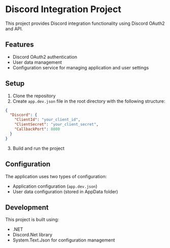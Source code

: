 # Discord Integration Project

This project provides Discord integration functionality using Discord OAuth2 and API.

## Features

- Discord OAuth2 authentication
- User data management
- Configuration service for managing application and user settings

## Setup

1. Clone the repository
2. Create `app.dev.json` file in the root directory with the following structure:
```json
{
  "Discord": {
    "ClientId": "your_client_id",
    "ClientSecret": "your_client_secret",
    "CallbackPort": 8080
  }
}
```
3. Build and run the project

## Configuration

The application uses two types of configuration:
- Application configuration (`app.dev.json`)
- User data configuration (stored in AppData folder)

## Development

This project is built using:
- .NET
- Discord.Net library
- System.Text.Json for configuration management 